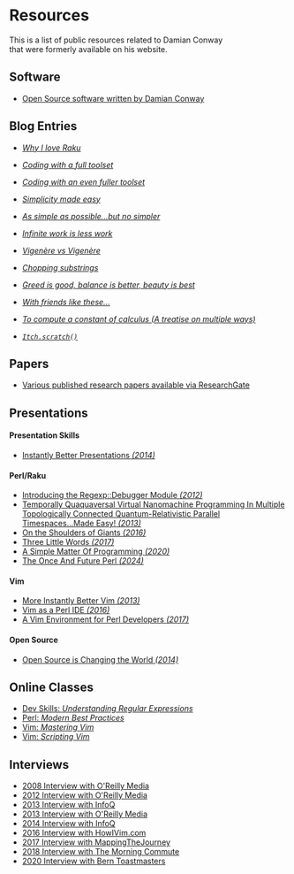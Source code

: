 # Resources

This is a list of public resources related to Damian Conway<br/>
that were formerly available on his website.

## Software

* [Open Source software written by Damian Conway](http://search.cpan.org/~dconway/)

## Blog Entries

* [_Why I love Raku_](https://blogs.perl.org/users/damian_conway/2019/05/why-i-love-perl-6.html)

* [_Coding with a full toolset_](https://blogs.perl.org/users/damian_conway/2019/06/coding-with-a-full-toolset.html)

* [_Coding with an even fuller toolset_](https://blogs.perl.org/users/damian_conway/2019/06/coding-with-an-even-fuller-toolset.html)

* [_Simplicity made easy_](https://blogs.perl.org/users/damian_conway/2019/06/simplicity-made-easy.html)

* [_As simple as possible...but no simpler_](https://blogs.perl.org/users/damian_conway/2019/07/as-simple-as-possiblebut-no-simpler.html)

* [_Infinite work is less work_](https://blogs.perl.org/users/damian_conway/2019/07/infinite-work-is-less-work.html)

* [_Vigenère vs Vigenère_](https://blogs.perl.org/users/damian_conway/2019/07/vigenere-vs-vigenere.html)

* [_Chopping substrings_](https://blogs.perl.org/users/damian_conway/2019/07/chopping-substrings.html)

* [_Greed is good, balance is better, beauty is best_](https://blogs.perl.org/users/damian_conway/2019/08/greed-is-good-balance-is-better-beauty-is-best.html)

* [_With friends like these..._](https://blogs.perl.org/users/damian_conway/2019/08/with-friends-like-these.html)

* [_To compute a constant of calculus (A treatise on multiple ways)_](https://blogs.perl.org/users/damian_conway/2019/09/to-compute-a-constant-of-calculusa-treatise-on-multiple-ways.html)

* [_`Itch.scratch()`_](https://blogs.perl.org/users/damian_conway/2019/09/itchscratch.html)


## Papers

* [Various published research papers available via ResearchGate](https://www.researchgate.net/profile/Damian-Conway-2/research)




## Presentations

#### Presentation Skills

* [Instantly Better Presentations *(2014)*](https://www.youtube.com/watch?v=W_i_DrWic88)

#### Perl/Raku

* [Introducing the Regexp::Debugger Module *(2012)*](https://www.youtube.com/watch?v=zcSFIUiMgAs)
* [Temporally Quaquaversal Virtual Nanomachine Programming In Multiple Topologically Connected
  Quantum-Relativistic Parallel Timespaces...Made Easy! *(2013)*](https://www.youtube.com/watch?v=ZpInOI4o2LY)
* [On the Shoulders of Giants *(2016)*](https://youtu.be/Nq2HkAYbG5o?t=300)
* [Three Little Words *(2017)*](https://youtu.be/Nq2HkAYbG5o?t=300)
* [A Simple Matter Of Programming *(2020)*](https://www.youtube.com/watch?v=fVnmYzJfy5s)
* [The Once And Future Perl *(2024)*](https://www.youtube.com/watch?v=0x9LD8oOmv0&pp=ygUPIkRhbWlhbiBDb253YXki)

#### Vim

* [More Instantly Better Vim *(2013)*](https://www.youtube.com/watch?v=aHm36-na4-4)
* [Vim as a Perl IDE *(2016)*](https://www.youtube.com/watch?v=oka4wcsrg0c)
* [A Vim Environment for Perl Developers *(2017)*](https://www.youtube.com/watch?v=oka4wcsrg0c)

#### Open Source

* [Open Source is Changing the World *(2014)*](https://www.youtube.com/watch?v=lpSGi9vdc5w)


## Online Classes

* [Dev Skills: _Understanding Regular Expressions_](https://www.oreilly.com/library/view/understanding-regular-expressions/9781491996300/)
* [Perl: _Modern Best Practices_](https://www.oreilly.com/library/view/modern-perl-best/9781491910719/)
* [Vim: _Mastering Vim_](https://www.oreilly.com/library/view/mastering-vim/9781491908334/)
* [Vim: _Scripting Vim_](https://www.oreilly.com/library/view/scripting-vim/9781491996287/)

## Interviews

* [2008 Interview with O'Reilly Media](https://www.youtube.com/watch?v=RqU-G_ptdGU)
* [2012 Interview with O'Reilly Media](https://www.youtube.com/watch?v=dSDQomtObpk)
* [2013 Interview with InfoQ](https://www.infoq.com/interviews/conway-perl/)
* [2013 Interview with O'Reilly Media](https://www.youtube.com/watch?v=MxcVjbyKzQA)
* [2014 Interview with InfoQ](https://www.infoq.com/interviews/14-mar-damian-conway/)
* [2016 Interview with HowIVim.com](http://howivim.com/2016/damian-conway/)
* [2017 Interview with MappingTheJourney](https://www.ivoox.com/en/episode-13-interview-with-damian-conway-designer-of-audios-mp3_rf_21973878_1.html)
* [2018 Interview with The Morning Commute](https://www.youtube.com/watch?v=8DTG0_4YvR8)
* [2020 Interview with Bern Toastmasters](https://toastmastersberne.ch/follow-up-on-good-enough-is-not-good-enough-workshop/)
